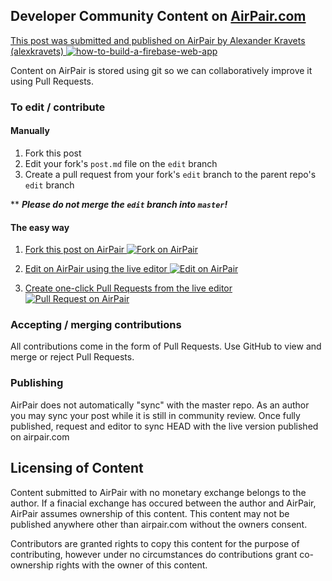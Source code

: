 ## Developer Community Content on [AirPair.com](https://www.airpair.com/)

[This post was submitted and published on AirPair by Alexander Kravets (alexkravets)
![how-to-build-a-firebase-web-app](https://www.airpair.com/posts/thumb/5507f1c7ac950a0c00c2a191)
](https://www.airpair.com/posts/review/5507f1c7ac950a0c00c2a191)

Content on AirPair is stored using git so we can collaboratively improve it using Pull Requests.

### To edit / contribute

#### Manually

1. Fork this post
2. Edit your fork's `post.md` file on the `edit` branch
3. Create a pull request from your fork's `edit` branch to the parent repo's `edit` branch

\*\* ***Please do not merge the `edit` branch into `master`!***
 
#### The easy way

1. [Fork this post on AirPair
![Fork on AirPair](https://airpair.github.io/posts/fork.png) 
](https://www.airpair.com/posts/fork/5507f1c7ac950a0c00c2a191)

2. [Edit on AirPair  using the live editor
![Edit on AirPair](https://airpair.github.io/posts/edit.png)
](https://www.airpair.com/posts/edit/5507f1c7ac950a0c00c2a191)

3. [Create one-click Pull Requests from the live editor
![Pull Request on AirPair](https://airpair.github.io/posts/pr.png)
](https://www.airpair.com/posts/edit/5507f1c7ac950a0c00c2a191)

### Accepting / merging contributions

All contributions come in the form of Pull Requests. Use GitHub to view and
merge or reject Pull Requests.

### Publishing

AirPair does not automatically "sync" with the master repo. As an author you may
sync your post while it is still in community review. Once fully published, 
request and editor to sync HEAD with the live version published on airpair.com

## Licensing of Content

Content submitted to AirPair with no monetary exchange belongs to the author. 
If a finacial exchange has occured between the author and AirPair, AirPair assumes ownership
of this content. This content may not be published anywhere other than airpair.com without 
the owners consent.

Contributors are granted rights to copy this content for the purpose of contributing, however 
under no circumstances do contributions grant co-ownership rights with the owner of this content.
